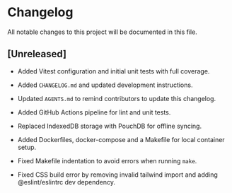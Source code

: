 # Changelog

All notable changes to this project will be documented in this file.

## [Unreleased]
- Added Vitest configuration and initial unit tests with full coverage.
- Added `CHANGELOG.md` and updated development instructions.
- Updated `AGENTS.md` to remind contributors to update this changelog.
- Added GitHub Actions pipeline for lint and unit tests.
- Replaced IndexedDB storage with PouchDB for offline syncing.
- Added Dockerfiles, docker-compose and a Makefile for local container setup.
- Fixed Makefile indentation to avoid errors when running `make`.

- Fixed CSS build error by removing invalid tailwind import and adding @eslint/eslintrc dev dependency.

